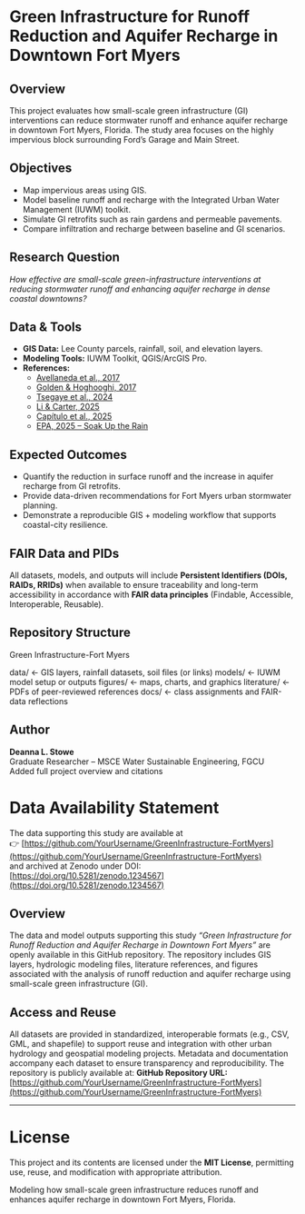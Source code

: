#  Green Infrastructure for Runoff Reduction and Aquifer Recharge in Downtown Fort Myers

## Overview
This project evaluates how small-scale green infrastructure (GI) interventions can reduce stormwater runoff and enhance aquifer recharge in downtown Fort Myers, Florida. The study area focuses on the highly impervious block surrounding Ford’s Garage and Main Street.

## Objectives
- Map impervious areas using GIS.
- Model baseline runoff and recharge with the Integrated Urban Water Management (IUWM) toolkit.
- Simulate GI retrofits such as rain gardens and permeable pavements.
- Compare infiltration and recharge between baseline and GI scenarios.

## Research Question
*How effective are small-scale green-infrastructure interventions at reducing stormwater runoff and enhancing aquifer recharge in dense coastal downtowns?*

## Data & Tools
- **GIS Data:** Lee County parcels, rainfall, soil, and elevation layers.  
- **Modeling Tools:** IUWM Toolkit, QGIS/ArcGIS Pro.  
- **References:**  
  - [Avellaneda et al., 2017](https://doi.org/10.1002/2017WR020452)  
  - [Golden & Hoghooghi, 2017](https://doi.org/10.1002/wat2.1174)  
  - [Tsegaye et al., 2024](https://doi.org/10.3389/frwa.2024.1468354)  
  - [Li & Carter, 2025](https://doi.org/10.1007/s10980-025-02069-1)  
  - [Capítulo et al., 2025](https://doi.org/10.1039/d5ea00000a)  
  - [EPA, 2025 – Soak Up the Rain](https://www.epa.gov/soakuptherain/soak-rain-rain-gardens)

## Expected Outcomes
- Quantify the reduction in surface runoff and the increase in aquifer recharge from GI retrofits.  
- Provide data-driven recommendations for Fort Myers urban stormwater planning.  
- Demonstrate a reproducible GIS + modeling workflow that supports coastal-city resilience.

## FAIR Data and PIDs
All datasets, models, and outputs will include **Persistent Identifiers (DOIs, RAIDs, RRIDs)** when available to ensure traceability and long-term accessibility in accordance with **FAIR data principles** (Findable, Accessible, Interoperable, Reusable).

## Repository Structure

Green Infrastructure-Fort Myers

data/ ← GIS layers, rainfall datasets, soil files (or links)
models/ ← IUWM model setup or outputs
figures/ ← maps, charts, and graphics
literature/ ← PDFs of peer-reviewed references
docs/ ← class assignments and FAIR-data reflections


## Author
**Deanna L. Stowe**  
Graduate Researcher – MSCE Water Sustainable Engineering, FGCU  
Added full project overview and citations

# Data Availability Statement

The data supporting this study are available at  
👉 [https://github.com/YourUsername/GreenInfrastructure-FortMyers](https://github.com/YourUsername/GreenInfrastructure-FortMyers)  
and archived at Zenodo under DOI: [https://doi.org/10.5281/zenodo.1234567](https://doi.org/10.5281/zenodo.1234567)

## Overview
The data and model outputs supporting this study  *“Green Infrastructure for Runoff Reduction and Aquifer Recharge in Downtown Fort Myers”* are openly available in this GitHub repository. The repository includes GIS layers, hydrologic modeling files, literature references, and figures associated with the analysis of runoff reduction and aquifer recharge using small-scale green infrastructure (GI).
## Access and Reuse
All datasets are provided in standardized, interoperable formats (e.g., CSV, GML, and shapefile) to support reuse and integration with other urban hydrology and geospatial modeling projects. Metadata and documentation accompany each dataset to ensure transparency and reproducibility. The repository is publicly available at:
 **GitHub Repository URL:** [https://github.com/YourUsername/GreenInfrastructure-FortMyers](https://github.com/YourUsername/GreenInfrastructure-FortMyers)

---

# License
This project and its contents are licensed under the **MIT License**, permitting use, reuse, and modification with appropriate attribution.

Modeling how small-scale green infrastructure reduces runoff and enhances aquifer recharge in downtown Fort Myers, Florida.


